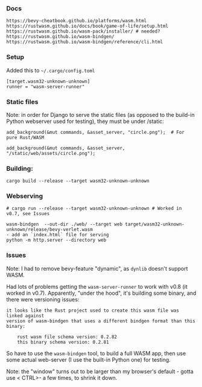 
### Docs

    https://bevy-cheatbook.github.io/platforms/wasm.html
    https://rustwasm.github.io/docs/book/game-of-life/setup.html
    https://rustwasm.github.io/wasm-pack/installer/ # needed?
    https://rustwasm.github.io/wasm-bindgen/
    https://rustwasm.github.io/wasm-bindgen/reference/cli.html

### Setup
Added this to `~/.cargo/config.toml`

    [target.wasm32-unknown-unknown]
    runner = "wasm-server-runner"


### Static files
Note: in order for Django to serve the static files (as opposed to the
build-in Python webserver used for testing), they must be under /static:

    add_background(&mut commands, &asset_server, "circle.png");  # For pure Rust/WASM

    add_background(&mut commands, &asset_server, "/static/web/assets/circle.png");

### Building:

    cargo build --release --target wasm32-unknown-unknown

### Webserving

    # cargo run --release --target wasm32-unknown-unknown # Worked in v0.7, see Issues

    wasm-bindgen  --out-dir ./web/ --target web target/wasm32-unknown-unknown/release/bevy-verlet.wasm
    - add an `index.html` file for serving
    python -m http.server --directory web

### Issues

Note: I had to remove bevy-feature "dynamic", as `dynlib` doesn't support WASM.

Had lots of problems getting the `wasm-server-runner` to work with v0.8 (it worked
in v0.7). Apparently, "under the hood", it's building some binary, and there were
versioning issues:

    it looks like the Rust project used to create this wasm file was linked against
    version of wasm-bindgen that uses a different bindgen format than this binary:
    
        rust wasm file schema version: 0.2.82
        this binary schema version: 0.2.81

So have to use the `wasm-bindgen` tool, to build a full WASM app, then use some
actual web-server (I use the built-in Python one) for testing.

Note: the "window" turns out to be larger than my browser's default - gotta use
< CTRL>- a few times, to shrink it down.
